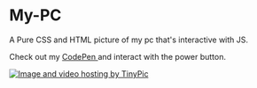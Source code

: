 # My-PC


A Pure CSS and HTML picture of my pc that's interactive with JS.
<p>Check out my <a href="https://codepen.io/sydney-jeffries/pen/ZVyxdV"> CodePen </a> and interact with the power button. </p>
<p>
 </p>

<a href="http://tinypic.com?ref=2yl8q6v" target="_blank"><img src="http://i66.tinypic.com/2yl8q6v.jpg" border="0" alt="Image and video hosting by TinyPic"></a>
